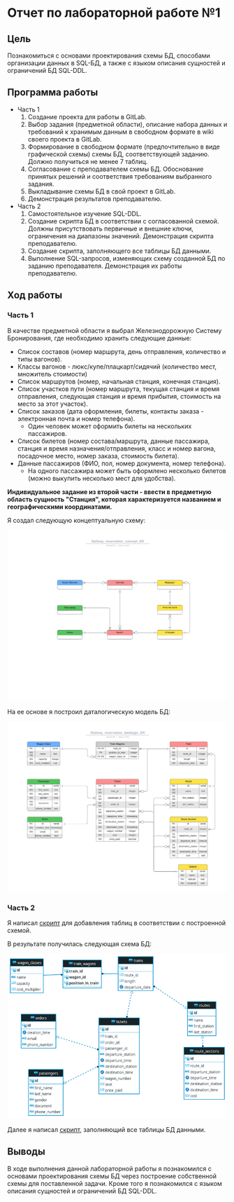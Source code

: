 # Отчет по лабораторной работе №1

## Цель

Познакомиться с основами проектирования схемы БД, способами организации данных в SQL-БД, а также с языком описания сущностей и ограничений БД SQL-DDL.

## Программа работы

* Часть 1
  1. Создание проекта для работы в GitLab.
  2. Выбор задания (предметной области), описание набора данных и требований к хранимым данным в свободном формате в wiki своего проекта в GitLab.
  3. Формирование в свободном формате (предпочтительно в виде графической схемы) cхемы БД, соответствующей заданию. Должно получиться не менее 7 таблиц.
  4. Согласование с преподавателем схемы БД. Обоснование принятых решений и соответствия требованиям выбранного задания.
  5. Выкладывание схемы БД в свой проект в GitLab.
  6. Демонстрация результатов преподавателю.
* Часть 2
  1. Самостоятельное изучение SQL-DDL.
  2. Создание скрипта БД в соответствии с согласованной схемой. Должны присутствовать первичные и внешние ключи, ограничения на диапазоны значений. Демонстрация скрипта преподавателю.
  3. Создание скрипта, заполняющего все таблицы БД данными.
  4. Выполнение SQL-запросов, изменяющих схему созданной БД по заданию преподавателя. Демонстрация их работы преподавателю.

## Ход работы

### Часть 1

В качестве предметной области я выбрал Железнодорожную Систему Бронирования, где необходимо хранить следующие данные:

* Список составов (номер маршрута, день отправления, количество и типы вагонов).
* Классы вагонов - люкс/купе/плацкарт/сидячий (количество мест, множитель стоимости)
* Список маршрутов (номер, начальная станция, конечная станция).
* Список участков пути (номер маршрута, текущая станция и время отправления, следующая станция и время прибытия, стоимость на место за этот участок).
* Список заказов (дата оформления, билеты, контакты заказа - электронная почта и номер телефона).
  * Один человек может оформить билеты на нескольких пассажиров.
* Список билетов (номер состава/маршрута, данные пассажира, станция и время назначения/отправления, класс и номер вагона, посадочное место, номер заказа, стоимость билета).
* Данные пассажиров (ФИО, пол, номер документа, номер телефона).
  * На одного пассажира может быть оформлено несколько билетов (можно выкупить несколько мест для удобства).

**Индивидуальное задание из второй части - ввести в предметную область сущность "Станция", которая характеризуется названием и географическими координатами.**

Я создал следующую концептуальную схему:

![Концептуальная схема](lab1/Railway_reservation_concept_ER.png)

На ее основе я построил даталогическую модель БД:

![Даталогическая модель](lab1/Railway_reservation_datalogic_ER.png)

### Часть 2

Я написал [скрипт](lab1/create_tables.sql) для добавления таблиц в соответствии с построенной схемой.

В результате получилась следующая схема БД:

![Схема БД](lab1/Railways_reservation_ER.png)

Далее я написал [скрипт](lab1/fill_tables.sql), заполняющий все таблицы БД данными.

## Выводы

В ходе выполнения данной лабораторной работы я познакомился с основами проектирования схемы БД через построение собственной схемы для поставленной задачи. Кроме того я познакомился с языком описания сущностей и ограничений БД SQL-DDL.
